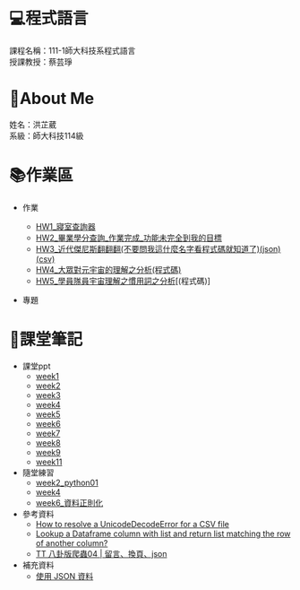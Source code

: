 # :computer:程式語言
課程名稱：111-1師大科技系程式語言  
授課教授：蔡芸琤
# :sheep:About Me
姓名：洪芷葳  
系級：師大科技114級
# :books:作業區
+ 作業
    +  [HW1_寢室查詢器](https://github.com/WeiweiHung/PL/blob/main/HW1.ipynb)
    +  [HW2_畢業學分查詢_作業完成_功能未完全到我的目標](https://github.com/WeiweiHung/PL/blob/main/HW2.ipynb)
    +  [HW3_近代傑尼斯翻翻翻(不要問我這什麼名字看程式碼就知道了)](https://github.com/WeiweiHung/PL/blob/main/HW3.ipynb)[(json)](https://github.com/WeiweiHung/PL/blob/main/Data.json)[(csv)](https://github.com/WeiweiHung/PL/blob/main/data.csv)
    +  [HW4_大眾對元宇宙的理解之分析](https://medium.com/@weiweihnug/%E5%A4%A7%E7%9C%BE%E5%B0%8D%E5%85%83%E5%AE%87%E5%AE%99%E7%9A%84%E7%90%86%E8%A7%A3%E4%B9%8B%E5%88%86%E6%9E%90-dea071d12128)[(程式碼)](https://github.com/WeiweiHung/PL/blob/main/HW4.ipynb)
    +  [HW5_學員隊員宇宙理解之慣用詞之分析](https://medium.com/@weiweihnug/%E5%A4%A7%E5%AE%B6%E5%B0%8D%E5%85%83%E5%AE%87%E5%AE%99%E7%9A%84%E6%83%B3%E5%83%8F-a8edfcc51ee1)[(程式碼)]
        
+ 專題
# :closed_book:課堂筆記
+ 課堂ppt  
    +  [week1](https://moodle3.ntnu.edu.tw/pluginfile.php/906101/mod_resource/content/1/1_16%20%E7%A8%8B%E5%BC%8F%E8%AA%9E%E8%A8%80.pdf)
    +  [week2](https://moodle3.ntnu.edu.tw/pluginfile.php/906102/mod_resource/content/1/2_16%20%E7%A8%8B%E5%BC%8F%E8%AA%9E%E8%A8%80.pdf)
    +  [week3](https://moodle3.ntnu.edu.tw/pluginfile.php/906104/mod_resource/content/1/3_16%20%E7%A8%8B%E5%BC%8F%E8%AA%9E%E8%A8%80.pdf)
    +  [week4](https://moodle3.ntnu.edu.tw/pluginfile.php/906105/mod_resource/content/1/4_16%20%E7%A8%8B%E5%BC%8F%E8%AA%9E%E8%A8%80.pdf)
    +  [week5](https://moodle3.ntnu.edu.tw/pluginfile.php/906105/mod_resource/content/1/4_16%20%E7%A8%8B%E5%BC%8F%E8%AA%9E%E8%A8%80.pdf)
    +  [week6](https://moodle3.ntnu.edu.tw/pluginfile.php/906107/mod_resource/content/1/6_16%20%E7%A8%8B%E5%BC%8F%E8%AA%9E%E8%A8%80.pdf)
    +  [week7](https://moodle3.ntnu.edu.tw/pluginfile.php/906109/mod_resource/content/1/7_16%20%E7%A8%8B%E5%BC%8F%E8%AA%9E%E8%A8%80.pdf)
    +  [week8](https://moodle3.ntnu.edu.tw/pluginfile.php/906110/mod_resource/content/1/8_16%20%E7%A8%8B%E5%BC%8F%E8%AA%9E%E8%A8%80.pdf)
    +  [week9](https://moodle3.ntnu.edu.tw/pluginfile.php/906111/mod_resource/content/1/9_16%20%E7%A8%8B%E5%BC%8F%E8%AA%9E%E8%A8%80.pdf)
    +  [week11](https://moodle3.ntnu.edu.tw/pluginfile.php/906112/mod_resource/content/1/11_16%20%E7%A8%8B%E5%BC%8F%E8%AA%9E%E8%A8%80.pdf)
+ 隨堂練習
    + [week2_python01](https://github.com/WeiweiHung/PL/blob/main/PL_Python01.ipynb)
    + [week4](https://github.com/WeiweiHung/PL/blob/main/week4_practice.ipynb)
    + [week6_資料正則化](https://github.com/WeiweiHung/PL/blob/main/week6_practice.ipynb)
+ 參考資料
    + [How to resolve a UnicodeDecodeError for a CSV file](https://www.kaggle.com/code/paultimothymooney/how-to-resolve-a-unicodedecodeerror-for-a-csv-file)
    + [Lookup a Dataframe column with list and return list matching the row of another column?](https://stackoverflow.com/questions/71619015/lookup-a-dataframe-column-with-list-and-return-list-matching-the-row-of-another)
    + [TT 八卦版爬蟲04 | 留言、換頁、json](https://ithelp.ithome.com.tw/articles/10270992)
+ 補充資料
    + [使用 JSON 資料](https://developer.mozilla.org/zh-TW/docs/Learn/JavaScript/Objects/JSON)
    
